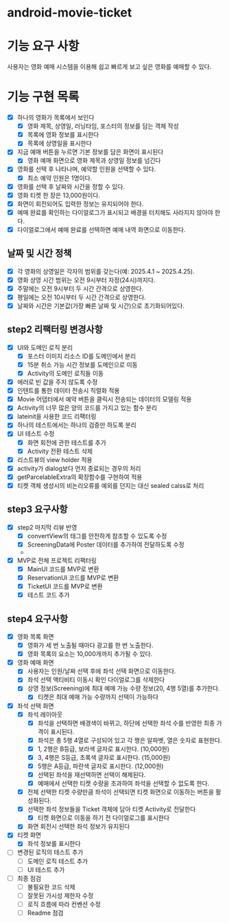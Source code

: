 # android-movie-ticket

# 기능 요구 사항

사용자는 영화 예매 시스템을 이용해 쉽고 빠르게 보고 싶은 영화를 예매할 수 있다.

# 기능 구현 목록

- [x] 하나의 영화가 목록에서 보인다
    - [x] 영화 제목, 상영일, 러닝타임, 포스터의 정보를 담는 객체 작성
    - [x] 목록에 영화 정보를 표시한다
    - [x] 목록에 상영일을 표시한다
- [x] 지금 예매 버튼을 누르면 기본 정보를 담은 화면이 표시된다
    - [x] 영화 예매 화면으로 영화 제목과 상영일 정보를 넘긴다
- [x] 영화를 선택 후 나타나며, 예약할 인원을 선택할 수 있다.
    - [x] 최소 예약 인원은 1명이다.
- [x] 영화를 선택 후 날짜와 시간을 정할 수 있다.
- [x]  영화 티켓 한 장은 13,000원이다.
- [x] 화면이 회전되어도 입력한 정보는 유지되어야 한다.
- [x] 예매 완료를 확인하는 다이얼로그가 표시되고 배경을 터치해도 사라지지 않아야 한다.
- [x] 다이얼로그에서 예매 완료를 선택하면 예매 내역 화면으로 이동한다.

## 날짜 및 시간 정책

- [x] 각 영화의 상영일은 각자의 범위를 갖는다(예: 2025.4.1 ~ 2025.4.25).
- [x] 영화 상영 시간 범위는 오전 9시부터 자정(24시)까지다.
- [x] 주말에는 오전 9시부터 두 시간 간격으로 상영한다.
- [x] 평일에는 오전 10시부터 두 시간 간격으로 상영한다.
- [x] 날짜와 시간은 기본값(가장 빠른 날짜 및 시간)으로 초기화되어있다.

## step2 리팩터링 변경사항

- [x] UI와 도메인 로직 분리
    - [x] 포스터 이미지 리소스 ID를 도메인에서 분리
    - [x] 15분 취소 가능 시간 정보를 도메인으로 이동
    - [x] Activity의 도메인 로직들 이동
- [x] 에러로 빈 값을 주지 않도록 수정
- [x] 인텐트를 통한 데이터 전송시 직렬화 적용
- [x] Movie 어댑터에서 예약 버튼을 클릭시 전송되는 데이터의 모델링 적용
- [x] Activity의 너무 많은 양의 코드를 가지고 있는 함수 분리
- [x] lateinit을 사용한 코드 리팩터링
- [x] 하나의 테스트에서는 하나의 검증만 하도록 분리
- [x] UI 테스트 수정
    - [x] 화면 회전에 관한 테스트를 추가
    - [x] Activity 전환 테스트 삭제

- [x] 리스트뷰의 view holder 적용
- [x] activity가 dialog보다 먼저 종료되는 경우의 처리
- [x] getParcelableExtra의 확장함수를 구현하여 적용
- [x] 티켓 객체 생성시의 비논리오류를 예외를 던지는 대신 sealed calss로 처리

## step3 요구사항

- [x] step2 마지막 리뷰 반영
    - [x] convertView의 태그를 안전하게 참조할 수 있도록 수정
    - [x] ScreeningData에 Poster 데이터를 추가하여 전달하도록 수정
    -
- [x] MVP로 전체 프로젝트 리팩터링
    - [x] MainUI 코드를 MVP로 변환
    - [x] ReservationUI 코드를 MVP로 변환
    - [x] TicketUI 코드를 MVP로 변환
    - [x] 테스트 코드 추가

## step4 요구사항

- [x] 영화 목록 화면
    - [x] 영화가 세 번 노출될 때마다 광고를 한 번 노출한다.
    - [x] 영화 목록의 요소는 10,000개까지 추가될 수 있다.
- [x] 영화 예매 화면
    - [x] 사용자는 인원/날짜 선택 후에 좌석 선택 화면으로 이동한다.
    - [x] 좌석 선택 액티비티 이동시 확인 다이얼로그를 삭제한다
    - [x] 상영 정보(Screening)에 최대 예매 가능 수량 정보(20, 4행 5열)를 추가한다.
        - [x] 티켓은 최대 예매 가능 수량까지 선택이 가능하다
- [x] 좌석 선택 화면
    - [x] 좌석 레이아웃
        - [x] 좌석을 선택하면 배경색이 바뀌고, 하단에 선택한 좌석 수를 반영한 최종 가격이 표시된다.
        - [x] 좌석은 총 5행 4열로 구성되어 있고 각 행은 알파벳, 열은 숫자로 표현한다.
        - [x] 1, 2행은 B등급, 보라색 글자로 표시한다. (10,000원)
        - [x] 3, 4행은 S등급, 초록색 글자로 표시한다. (15,000원)
        - [x] 5행은 A등급, 파란색 글자로 표시한다. (12,000원)
        - [x] 선택된 좌석을 재선택하면 선택이 해제된다.
        - [x] 예매에서 선택한 티켓 수량을 초과하여 좌석을 선택할 수 없도록 한다.
    - [x] 전체 선택한 티켓 수량만큼 좌석이 선택되면 티켓 화면으로 이동하는 버튼을 활성화된다.
    - [x] 선택한 좌석 정보들을 Ticket 객체에 담아 티켓 Activity로 전달한다
        - [x] 티켓 화면으로 이동을 하기 전 다이얼로그를 표시한다
    - [x] 화면 회전시 선택한 좌석 정보가 유지된다
- [x] 티켓 화면
    - [x] 좌석 정보를 표시한다

- [ ] 변경된 로직의 테스트 추가
    - [ ] 도메인 로직 테스트 추가
    - [ ] UI 테스트 추가

- [ ] 최종 점검
    - [ ] 불필요한 코드 삭제
    - [ ] 잘못된 가시성 제한자 수정
    - [ ] 로직 흐름에 따라 컨벤션 수정
    - [ ] Readme 점검